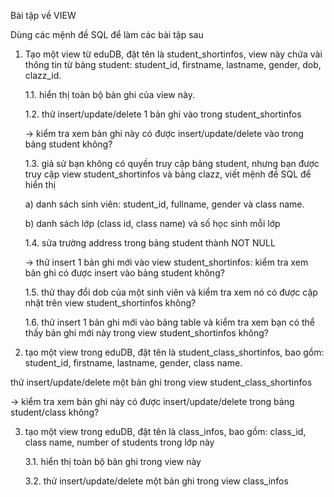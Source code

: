 Bài tập về VIEW

Dùng các mệnh đề SQL để làm các bài tập sau
1. Tạo một view từ eduDB, đặt tên là student_shortinfos, view này chứa vài thông tin từ bảng student: student_id, firstname, lastname, gender, dob, clazz_id.

   1.1. hiển thị toàn bộ bản ghi của view này.

   1.2. thử insert/update/delete 1 bản ghi vào trong student_shortinfos

   -> kiểm tra xem bản ghi này có được insert/update/delete vào trong bảng student không?

   1.3. giả sử bạn không có quyền truy cập bảng student, nhưng bạn được truy cập view student_shortinfos và bảng clazz, viết mệnh đề SQL để hiển thị

     a) danh sách sinh viên: student_id, fullname, gender và class name.

     b) danh sách lớp (class id, class name) và số học sinh mỗi lớp

   1.4. sửa trường address trong bảng student thành NOT NULL

   -> thử insert 1 bản ghi mới vào view student_shortinfos: kiểm tra xem bản ghi có được insert vào bảng student không?

   1.5. thử thay đổi dob của một sinh viên và kiểm tra xem nó có được cập nhật trên view student_shortinfos không?

   1.6. thử insert 1 bản ghi mới vào bảng table và kiểm tra xem bạn có thể thấy bản ghi mới này trong view student_shortinfos không?

2. tạo một view trong eduDB, đặt tên là student_class_shortinfos, bao gồm: student_id, firstname, lastname, gender, class name.

thử insert/update/delete một bản ghi trong view student_class_shortinfos

-> kiểm tra xem bản ghi này có được insert/update/delete trong bảng student/class không?

3. tạo một view trong eduDB, đặt tên là class_infos, bao gồm: class_id, class name, number of students trong lớp này

   3.1. hiển thị toàn bộ bản ghi trong view này

   3.2. thử insert/update/delete một bản ghi trong view class_infos
